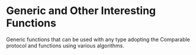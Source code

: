 # Generic and Other Interesting Functions
Generic functions that can be used with any type adopting the Comparable protocol and functions using various algorithms.
